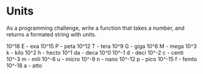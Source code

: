 # Units

As a programming challenge, write a function that takes a number, and returns a formated string with units.

10^18 E - exa
10^15 P - peta
10^12 T - tera
10^9  G - giga
10^6  M - mega
10^3  k - kilo
10^2  h - hecto
10^1  da - deca
10^0
10^-1 d - deci
10^-2 c - centi
10^-3 m - mili
10^-6 u - micro
10^-9 n - nano
10^-12 p - pico
10^-15 f - femto
10^-18 a - atto
